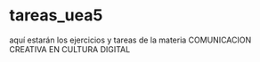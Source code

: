 # tareas_uea5
aquí estarán los ejercicios y tareas de la materia COMUNICACION CREATIVA EN CULTURA DIGITAL
